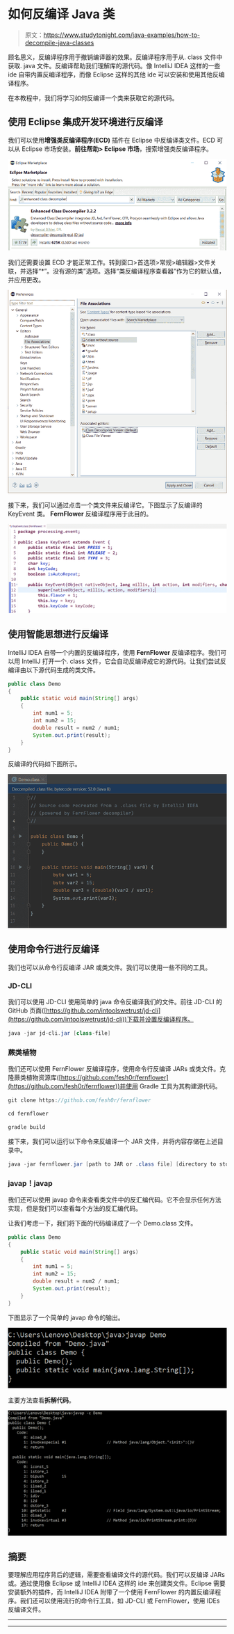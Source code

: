 # 如何反编译 Java 类

> 原文：<https://www.studytonight.com/java-examples/how-to-decompile-java-classes>

顾名思义，反编译程序用于撤销编译器的效果。反编译程序用于从. class 文件中获取. java 文件。反编译帮助我们理解库的源代码。像 IntelliJ IDEA 这样的一些 ide 自带内置反编译程序，而像 Eclipse 这样的其他 ide 可以安装和使用其他反编译程序。

在本教程中，我们将学习如何反编译一个类来获取它的源代码。

## 使用 Eclipse 集成开发环境进行反编译

我们可以使用**增强类反编译程序(ECD)** 插件在 Eclipse 中反编译类文件。ECD 可以从 Eclipse 市场安装。**前往帮助> Eclipse 市场**，搜索增强类反编译程序。

![Eclipse Marketplace](img/26d51d60035a271099257d0e42448c34.png)

我们还需要设置 ECD 才能正常工作。转到窗口>首选项>常规>编辑器>文件关联，并选择“*”。没有源的类”选项。选择“类反编译程序查看器”作为它的默认值，并应用更改。

![ECD Setup](img/a4f548955a86d825867b1468abb8a540.png)

接下来，我们可以通过点击一个类文件来反编译它。下图显示了反编译的 KeyEvent 类。 **FernFlower** 反编译程序用于此目的。

![Decompiled Class](img/ff565f766a03e7b65ca951d811212de1.png)

## 使用智能思想进行反编译

IntelliJ IDEA 自带一个内置的反编译程序，使用 **FernFlower** 反编译程序。我们可以用 IntelliJ 打开一个. class 文件，它会自动反编译成它的源代码。让我们尝试反编译由以下源代码生成的类文件。

```java
public class Demo
{
	public static void main(String[] args)
	{
		int num1 = 5;
		int num2 = 15;
		double result = num2 / num1;
		System.out.print(result);
	}
} 
```

反编译的代码如下图所示。

![Decompiled Class](img/97dc70214d4558476a6ba99cf8b77770.png)

## 使用命令行进行反编译

我们也可以从命令行反编译 JAR 或类文件。我们可以使用一些不同的工具。

### JD-CLI

我们可以使用 JD-CLI 使用简单的 java 命令反编译我们的文件。前往 JD-CLI 的 GitHub 页面([https://github.com/intoolswetrust/jd-cli](https://github.com/intoolswetrust/jd-cli))下载并设置反编译程序。

```java
java -jar jd-cli.jar [class-file]
```

### 蕨类植物

我们还可以使用 FernFlower 反编译程序，使用命令行反编译 JARs 或类文件。克隆蕨类植物资源库([https://github.com/fesh0r/fernflower](https://github.com/fesh0r/fernflower))并使用 Gradle 工具为其构建源代码。

```java
git clone https://github.com/fesh0r/fernflower
```

```java
cd fernflower
```

```java
gradle build
```

接下来，我们可以运行以下命令来反编译一个 JAR 文件，并将内容存储在上述目录中。

```java
java -jar fernflower.jar [path to JAR or .class file] [directory to store the decompiled files]
```

### javap！javap

我们还可以使用 javap 命令来查看类文件中的反汇编代码。它不会显示任何方法实现，但是我们可以查看每个方法的反汇编代码。

让我们考虑一下，我们将下面的代码编译成了一个 Demo.class 文件。

```java
public class Demo
{
	public static void main(String[] args)
	{
		int num1 = 5;
		int num2 = 15;
		double result = num2 / num1;
		System.out.print(result);
	}
} 
```

下图显示了一个简单的 javap 命令的输出。

![Javap command](img/b984b15a2fe709c5e73f7939a9ddaef5.png)

主要方法查看**拆解代码**。

![Disassembled code](img/9c093b14d587f32a6dcbb1b2d67a99e1.png)

## 摘要

要理解应用程序背后的逻辑，需要查看编译文件的源代码。我们可以反编译 JARs 或。通过使用像 Eclipse 或 IntelliJ IDEA 这样的 ide 来创建类文件。Eclipse 需要安装额外的插件，而 IntelliJ IDEA 附带了一个使用 FernFlower 的内置反编译程序。我们还可以使用流行的命令行工具，如 JD-CLI 或 FernFlower，使用 IDEs 反编译文件。

* * *

* * *